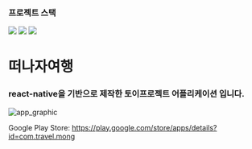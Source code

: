 
### 프로젝트 스택
<img src="https://img.shields.io/badge/React%20Native-000?style=flat-square&logo=react"/> <img src="https://img.shields.io/badge/javascript-fff?style=flat-square&logo=javascript"/> <img src="https://img.shields.io/badge/Firebase-FFCA28?style=flat-square&logo=firebase&logoColor=white"/>


# 떠나자여행
### react-native을 기반으로 제작한 토이프로젝트 어플리케이션 입니다.
![app_graphic](https://user-images.githubusercontent.com/56759331/131610997-acf9f004-56e3-4b2e-bc02-851cc415be26.png)

Google Play Store: https://play.google.com/store/apps/details?id=com.travel.mong

